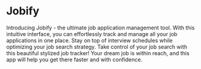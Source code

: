 # Jobify

Introducing Jobify - the ultimate job application management tool. With this intuitive interface, you can effortlessly track and manage all your job applications in one place. Stay on top of interview schedules while optimizing your job search strategy. Take control of your job search with this beautiful stylized job tracker! Your dream job is within reach, and this app will help you get there faster and with confidence.
